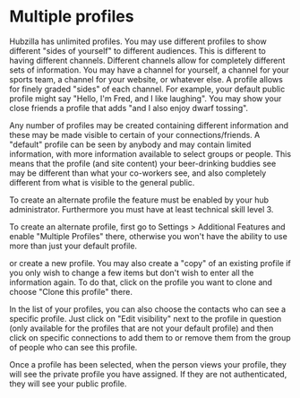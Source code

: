 # Multiple profiles

Hubzilla has unlimited profiles. You may use different profiles to show different "sides of yourself" to different audiences. This is different to having different channels. Different channels allow for completely different sets of information. You may have a channel for yourself, a channel for your sports team, a channel for your website, or whatever else. A profile allows for finely graded "sides" of each channel. For example, your default public profile might say "Hello, I'm Fred, and I like laughing". You may show your close friends a profile that adds "and I also enjoy dwarf tossing".

Any number of profiles may be created containing different information and these may be made visible to certain of your connections/friends. A "default" profile can be seen by anybody and may contain limited information, with more information available to select groups or people. This means that the profile (and site content) your beer-drinking buddies see may be different than what your co-workers see, and also completely different from what is visible to the general public.


To create an alternate profile the feature must be enabled by your hub administrator.
Furthermore you must have at least technical skill level 3.

To create an alternate profile, first go to Settings > Additional Features and enable "Multiple Profiles" there, otherwise you won't have the ability to use more than just your default profile.

or create a new profile. You may also create a "copy" of an existing profile if you only wish to change a few items but don't wish to enter all the information again. To do that, click on the profile you want to clone and choose "Clone this profile" there.

In the list of your profiles, you can also choose the contacts who can see a specific profile. Just click on "Edit visibility" next to the profile in question (only available for the profiles that are not your default profile) and then click on specific connections to add them to or remove them from the group of people who can see this profile.

Once a profile has been selected, when the person views your profile, they will see the private profile you have assigned. If they are not authenticated, they will see your public profile.
